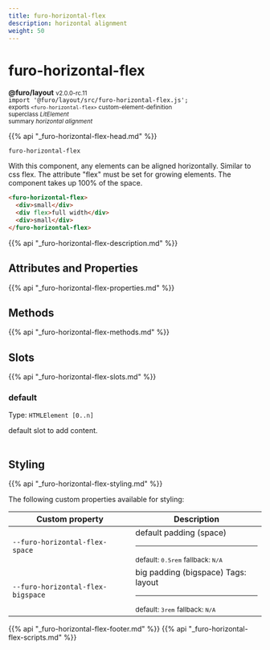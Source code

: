 ```yaml
---
title: furo-horizontal-flex
description: horizontal alignment
weight: 50
---
```


# furo-horizontal-flex
**@furo/layout** <small>v2.0.0-rc.11</small>
<br>`import '@furo/layout/src/furo-horizontal-flex.js';`<small>
<br>exports `<furo-horizontal-flex>` custom-element-definition
<br>superclass *LitElement*</small>
<br><small>summary *horizontal alignment*</small>

{{% api "_furo-horizontal-flex-head.md" %}}

`furo-horizontal-flex`

With this component, any elements can be aligned horizontally. Similar to css flex.
The attribute "flex" must be set for growing elements.
The component takes up 100% of the space.

```html
<furo-horizontal-flex>
  <div>small</div>
  <div flex>full width</div>
  <div>small</div>
</furo-horizontal-flex>
```

{{% api "_furo-horizontal-flex-description.md" %}}


## Attributes and Properties
{{% api "_furo-horizontal-flex-properties.md" %}}



## Methods
{{% api "_furo-horizontal-flex-methods.md" %}}




## Slots
{{% api "_furo-horizontal-flex-slots.md" %}}

### **default**
Type: `HTMLElement [0..n]`

default slot to add content.
<br><br>
## Styling
{{% api "_furo-horizontal-flex-styling.md" %}}

The following custom properties  available for styling:

Custom property | Description
----------------|-------------
`--furo-horizontal-flex-space` | default padding (space) <hr> <small>default: `0.5rem`</small> <small>fallback: `N/A`</small>
`--furo-horizontal-flex-bigspace` | big padding (bigspace) Tags: layout <hr> <small>default: `3rem`</small> <small>fallback: `N/A`</small>

{{% api "_furo-horizontal-flex-footer.md" %}}
{{% api "_furo-horizontal-flex-scripts.md" %}}
